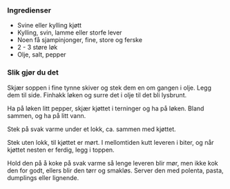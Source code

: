 
### Ingredienser
- Svine eller kylling kjøtt
- Kylling, svin, lamme eller storfe lever
- Noen få sjampinjonger, fine, store og ferske
- 2 - 3 støre løk
- Olje, salt, pepper

### Slik gjør du det
Skjær soppen i fine tynne skiver og stek dem en om gangen i olje. Legg dem til side.   Finhakk løken og surre det i olje til det bli lysbrunt.

 Ha på løken litt pepper, skjær kjøttet i terninger og ha på løken.   Bland sammen, og ha på litt vann.

 Stek på svak varme under et lokk, ca. sammen med kjøttet.

 Stek uten lokk, til kjøttet er mørt. I mellomtiden kutt leveren i biter, og når kjøttet nesten er ferdig, legg i toppen.

 Hold den på å koke på svak varme så lenge leveren blir mør, men ikke kok den for godt, ellers blir den tørr og smakløs. Server den med polenta, pasta, dumplings eller lignende.

  